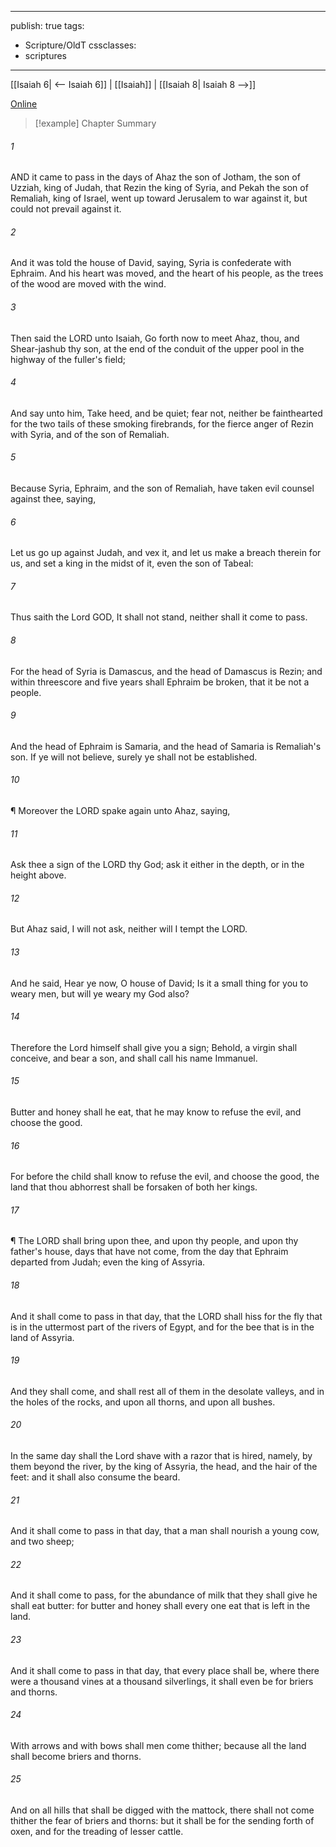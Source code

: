 

---
publish: true
tags:
  - Scripture/OldT
cssclasses:
  - scriptures
---
[[Isaiah 6| <-- Isaiah 6]] | [[Isaiah]] | [[Isaiah 8| Isaiah 8 -->]]

[Online](https://churchofjesuschrist.org/study/scriptures/ot/isa/7?lang=eng)

>[!example] Chapter Summary
>
###### 1
AND it came to pass in the days of Ahaz the son of Jotham, the son of Uzziah, king of Judah, that Rezin the king of Syria, and Pekah the son of Remaliah, king of Israel, went up toward Jerusalem to war against it, but could not prevail against it.
###### 2
And it was told the house of David, saying, Syria is confederate with Ephraim.  And his heart was moved, and the heart of his people, as the trees of the wood are moved with the wind.
###### 3
Then said the LORD unto Isaiah, Go forth now to meet Ahaz, thou, and Shear-jashub thy son, at the end of the conduit of the upper pool in the highway of the fuller's field;
###### 4
And say unto him, Take heed, and be quiet; fear not, neither be fainthearted for the two tails of these smoking firebrands, for the fierce anger of Rezin with Syria, and of the son of Remaliah.
###### 5
Because Syria, Ephraim, and the son of Remaliah, have taken evil counsel against thee, saying,
###### 6
Let us go up against Judah, and vex it, and let us make a breach therein for us, and set a king in the midst of it, even the son of Tabeal:
###### 7
Thus saith the Lord GOD, It shall not stand, neither shall it come to pass.
###### 8
For the head of Syria is Damascus, and the head of Damascus is Rezin; and within threescore and five years shall Ephraim be broken, that it be not a people.
###### 9
And the head of Ephraim is Samaria, and the head of Samaria is Remaliah's son.  If ye will not believe, surely ye shall not be established.
###### 10
¶ Moreover the LORD spake again unto Ahaz, saying,
###### 11
Ask thee a sign of the LORD thy God; ask it either in the depth, or in the height above.
###### 12
But Ahaz said, I will not ask, neither will I tempt the LORD.
###### 13
And he said, Hear ye now, O house of David; Is it a small thing for you to weary men, but will ye weary my God also?
###### 14
Therefore the Lord himself shall give you a sign; Behold, a virgin shall conceive, and bear a son, and shall call his name Immanuel.
###### 15
Butter and honey shall he eat, that he may know to refuse the evil, and choose the good.
###### 16
For before the child shall know to refuse the evil, and choose the good, the land that thou abhorrest shall be forsaken of both her kings.
###### 17
¶ The LORD shall bring upon thee, and upon thy people, and upon thy father's house, days that have not come, from the day that Ephraim departed from Judah; even the king of Assyria.
###### 18
And it shall come to pass in that day, that the LORD shall hiss for the fly that is in the uttermost part of the rivers of Egypt, and for the bee that is in the land of Assyria.
###### 19
And they shall come, and shall rest all of them in the desolate valleys, and in the holes of the rocks, and upon all thorns, and upon all bushes.
###### 20
In the same day shall the Lord shave with a razor that is hired, namely, by them beyond the river, by the king of Assyria, the head, and the hair of the feet: and it shall also consume the beard.
###### 21
And it shall come to pass in that day, that a man shall nourish a young cow, and two sheep;
###### 22
And it shall come to pass, for the abundance of milk that they shall give he shall eat butter: for butter and honey shall every one eat that is left in the land.
###### 23
And it shall come to pass in that day, that every place shall be, where there were a thousand vines at a thousand silverlings, it shall even be for briers and thorns.
###### 24
With arrows and with bows shall men come thither; because all the land shall become briers and thorns.
###### 25
And on all hills that shall be digged with the mattock, there shall not come thither the fear of briers and thorns: but it shall be for the sending forth of oxen, and for the treading of lesser cattle.



